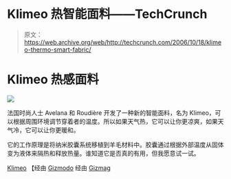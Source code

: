# Klimeo 热智能面料——TechCrunch

> 原文：<https://web.archive.org/web/http://techcrunch.com/2006/10/18/klimeo-thermo-smart-fabric/>

# Klimeo 热感面料

![](img/d27e34a86c7ddeea3d31ad3a6a730e93.png)

法国时尚人士 Avelana 和 Roudière 开发了一种新的智能面料，名为 Klimeo，可以根据周围环境调节穿着者的温度。所以如果天气热，它可以让你更凉爽，如果天气冷，它可以让你更暖和。

它的工作原理是将纳米胶囊系统移植到羊毛材料中。胶囊通过根据外部温度从固体变为液体来隔热和释放热量。谁知道它是否真的有用，但我愿意试一试。

[Klimeo](https://web.archive.org/web/20210423000916/http://www.klimeo-fashion.com/) 【经由 [Gizmodo](https://web.archive.org/web/20210423000916/http://www.engadget.com/2006/10/18/klimeo-thermo-regulating-fabric/) 经由 [Gizmag](https://web.archive.org/web/20210423000916/http://www.gizmag.com/go/6329/1/)